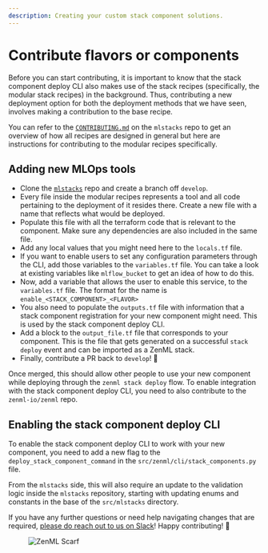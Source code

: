 ```yaml
---
description: Creating your custom stack component solutions.
---
```


# Contribute flavors or components

Before you can start contributing, it is important to know that the stack component deploy CLI also makes use of the stack recipes (specifically, the modular stack recipes) in the background. Thus, contributing a new deployment option for both the deployment methods that we have seen, involves making a contribution to the base recipe.

You can refer to the [`CONTRIBUTING.md`](https://github.com/zenml-io/mlstacks/blob/main/CONTRIBUTING.md) on the `mlstacks` repo to get an overview of how all recipes are designed in general but here are instructions for contributing to the modular recipes specifically.

## Adding new MLOps tools

* Clone the [`mlstacks`](https://github.com/zenml-io/mlstacks) repo and create a branch off `develop`.
* Every file inside the modular recipes represents a tool and all code pertaining to the deployment of it resides there. Create a new file with a name that reflects what would be deployed.
* Populate this file with all the terraform code that is relevant to the component. Make sure any dependencies are also included in the same file.
* Add any local values that you might need here to the `locals.tf` file.
* If you want to enable users to set any configuration parameters through the CLI, add those variables to the `variables.tf` file. You can take a look at existing variables like `mlflow_bucket` to get an idea of how to do this.
* Now, add a variable that allows the user to enable this service, to the `variables.tf` file. The format for the name is `enable_<STACK_COMPONENT>_<FLAVOR>`
* You also need to populate the `outputs.tf` file with information that a stack component registration for your new component might need. This is used by the stack component deploy CLI.
* Add a block to the `output_file.tf` file that corresponds to your component. This is the file that gets generated on a successful `stack deploy` event and can be imported as a ZenML stack.
* Finally, contribute a PR back to `develop`! 🥳

Once merged, this should allow other people to use your new component while deploying through the `zenml stack deploy` flow. To enable integration with the stack component deploy CLI, you need to also contribute to the `zenml-io/zenml` repo.

## Enabling the stack component deploy CLI

To enable the stack component deploy CLI to work with your new component, you
need to add a new flag to the `deploy_stack_component_command` in the
`src/zenml/cli/stack_components.py` file.

From the `mlstacks` side, this will also require an update to
the validation logic inside the `mlstacks` repository, starting with updating
enums and constants in the base of the `src/mlstacks` directory.

If you have any further questions or need help navigating changes that are
required, [please do reach out to us on Slack](https://zenml.io/slack-invite)! Happy contributing! 🥰

<!-- For scarf -->
<figure><img alt="ZenML Scarf" referrerpolicy="no-referrer-when-downgrade" src="https://static.scarf.sh/a.png?x-pxid=f0b4f458-0a54-4fcd-aa95-d5ee424815bc" /></figure>
